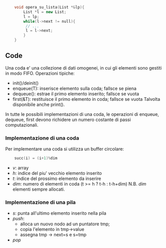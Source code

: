 ```cpp
	void opera_su_lista(List *&lp){
		List *l = new List;
		l = lp;
		while(l->next != null){
		 // ...
		 l = l->next;
		}
	}
```

## Code
Una coda e' una collezione di dati omogenei, in cui gli elementi sono gestiti in modo FIFO.
Operazioni tipiche:
- init()/deinit()
- enqueue(T): inserisce elemento sulla coda; fallsce se piena
- dequeue(): estrae il primo elemento inserito; fallsce se vuota
- first(&T): restituisce il primo elemento in coda; fallsce se vuota
Talvolta disponibile anche print().

In tutte le possibili implementazioni di una coda, le operazioni di enqueue, dequeue, first devono richidere un numero costante di passi computazionali.

### Implementazione di una coda
Per implementare una coda si utilizza un buffer circolare:
```cpp
	succ(i) = (i+1)%dim
```
- *v*: array
- *h*: indice del piu' vecchio elemento inserito
- *t*: indice del prossimo elemento da inserire
- *dim*: numero di elementi in coda (t >= h ? t-h : t-h+dim)
N.B. *dim* elementi sempre allocati.

### Implementazione di una pila
- *s*: punta all'ultimo elemento inserito nella pila
- *push*:
	- alloca un nuovo nodo ad un puntatore tmp;
	- copia l'elemento in tmp->value
	- assegna tmp -> next=s e s=tmp
- *pop*

